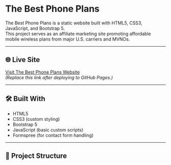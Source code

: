 # The Best Phone Plans

The Best Phone Plans is a static website built with HTML5, CSS3, JavaScript, and Bootstrap 5.  
This project serves as an affiliate marketing site promoting affordable mobile wireless plans from major U.S. carriers and MVNOs.

---

## 🌐 Live Site

[Visit The Best Phone Plans Website](https://yourusername.github.io/thebestphoneplans/)  
*(Replace this link after deploying to GitHub Pages.)*

---

## 🛠 Built With

- HTML5
- CSS3 (custom styling)
- Bootstrap 5
- JavaScript (basic custom scripts)
- Formspree (for contact form handling)

---

## 📂 Project Structure

